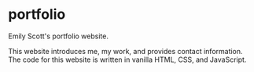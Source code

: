 # portfolio
Emily Scott's portfolio website.

This website introduces me, my work, and provides contact information.
The code for this website is written in vanilla HTML, CSS, and JavaScript.


